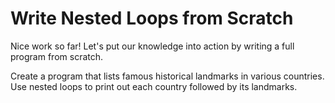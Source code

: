 # Write Nested Loops from Scratch

Nice work so far! Let's put our knowledge into action by writing a full program from scratch.

Create a program that lists famous historical landmarks in various countries. Use nested loops to print out each country followed by its landmarks.